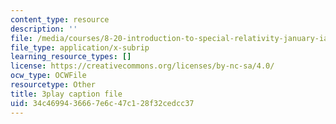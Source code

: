 ```yaml
---
content_type: resource
description: ''
file: /media/courses/8-20-introduction-to-special-relativity-january-iap-2021/34c4699436667e6c47c128f32cedcc37_lRSMmxJeaKA.srt
file_type: application/x-subrip
learning_resource_types: []
license: https://creativecommons.org/licenses/by-nc-sa/4.0/
ocw_type: OCWFile
resourcetype: Other
title: 3play caption file
uid: 34c46994-3666-7e6c-47c1-28f32cedcc37
---
```

